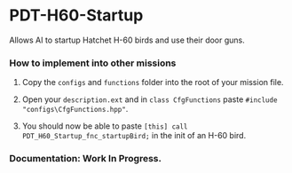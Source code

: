 # PDT-H60-Startup

Allows AI to startup Hatchet H-60 birds and use their door guns.

### How to implement into other missions
1. Copy the `configs` and `functions` folder into the root of your mission file.

2. Open your `description.ext` and in `class CfgFunctions` paste `#include "configs\CfgFunctions.hpp"`.

3. You should now be able to paste `[this] call PDT_H60_Startup_fnc_startupBird;` in the init of an H-60 bird.

### Documentation: Work In Progress.
